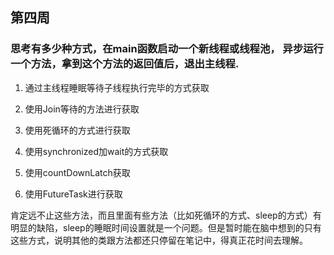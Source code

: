 ## 第四周

### 思考有多少种方式，在main函数启动一个新线程或线程池， 异步运行一个方法，拿到这个方法的返回值后，退出主线程.

1. 通过主线程睡眠等待子线程执行完毕的方式获取

2. 使用Join等待的方法进行获取
3. 使用死循环的方式进行获取
4. 使用synchronized加wait的方式获取
5. 使用countDownLatch获取
6. 使用FutureTask进行获取

肯定远不止这些方法，而且里面有些方法（比如死循环的方式、sleep的方式）有明显的缺陷，sleep的睡眠时间设置就是一个问题。但是暂时能在脑中想到的只有这些方式，说明其他的类跟方法都还只停留在笔记中，得真正花时间去理解。